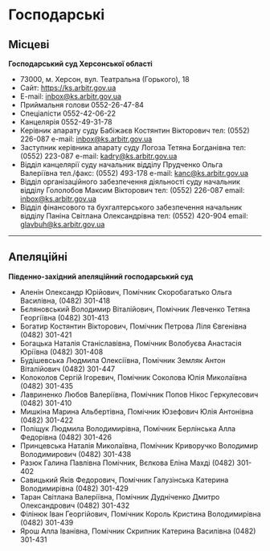 <!-- TITLE: Контакти судів -->
<!-- SUBTITLE: Єдиний Контакт-центр судової влади України 0-800-501-492 -->

# Господарські
## Місцеві
**Господарський суд Херсонської області** 
- 73000, м. Херсон, вул. Театральна (Горького), 18
- Сайт: https://ks.arbitr.gov.ua 
- E-mail: inbox@ks.arbitr.gov.ua 
- Приймальня голови 0552-26-47-84 
- Спеціалісти 0552-42-06-22
- Канцелярія 0552-49-31-78
- Керівник апарату суду Бабіжаєв Костянтин Вікторович тел: (0552) 226-087 e-mail: inbox@ks.arbitr.gov.ua
- Заступник керівника апарату суду Логоза Тетяна Богданівна тел: (0552) 223-087 e-mail: kadry@ks.arbitr.gov.ua
- Відділ канцелярії суду начальник відділу Прудченко Ольга Валеріївна тел./факс: (0552) 493-178 e-mail: kanc@ks.arbitr.gov.ua
- Відділ організаційного забезпечення діяльності суду начальник відділу Гололобов Максим Вікторович тел: (0552) 226-087 email: inbox@ks.arbitr.gov.ua
- Відділ фінансового та бухгалтерського забезпечення начальник відділу Паніна Світлана Олександрівна тел: (0552) 420-904 email: glavbuh@ks.arbitr.gov.ua
***
## Апеляційні
**Південно-західний апеляційний господарський суд** 
- Аленін Олександр Юрійович, Помічник Скоробагатько Ольга Василівна, (0482) 301-418
- Бєляновський Володимир Віталійович, Помічник Левченко Тетяна Георгіївна  (0482) 301-413
- Богатир Костянтин Вікторович, Помічник Петрова Ліля Євгенівна  (0482) 301-421
- Богацька Наталія Станіславівна, Помічник Волобуєва Анастасія Юріївна  (0482) 301-408
- Будішевська Людмила Олексіївна, Помічник Земляк Антон Віталійович  (0482) 301-447
- Колоколов Сергій Ігоревич, Помічник Соколова Юлія Миколаївна  (0482) 301-435
- Лавриненко Любов Валеріївна, Помічник Попов Нікос Геркулесович  (0482) 301-410
- Мишкіна Марина Альбертівна, Помічник Юзефович Юлія Антонівна  (0482) 301-422
- Поліщук Людмила Володимирівна, Помічник Берлінська Алла Федорівна  (0482) 301-426
- Принцевська Наталія Миколаївна, Помічник Криворучко Володимир Володимирович  (0482) 301-438
- Разюк Галина Павлівна Помічник, Вєлкова Еліна Махді  (0482) 301-402
- Савицький Яків Федорович, Помічник Галузінська Катерина Володимирівна  (0482) 301-429
- Таран Світлана Валеріївна, Помічник Дудніченко Дмитро Олександрович  (0482) 301-432
- Філінюк Іван Георгійович, Помічник Король Кристина Володимирівна  (0482) 301-439
- Ярош Алла Іванівна, Помічник Скрипник Катерина Василівна  (0482) 301-431

